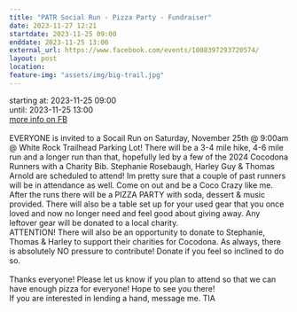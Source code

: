 ```yaml
---
title: "PATR Social Run - Pizza Party - Fundraiser"
date: 2023-11-27 12:21
startdate: 2023-11-25 09:00
enddate: 2023-11-25 13:00
external_url: https://www.facebook.com/events/1008397293720574/
layout: post
location: 
feature-img: "assets/img/big-trail.jpg"
---
```


starting at: 2023-11-25 09:00<br>until: 2023-11-25 13:00<br><a href="https://www.facebook.com/events/1008397293720574/">more info on FB</a><br><br>EVERYONE is invited to a Socail Run on Saturday, November 25th @ 9&#58;00am @ White Rock Trailhead Parking Lot! There will be a  3-4 mile hike, 4-6 mile run and a longer run than that, hopefully led by a few of the 2024 Cocodona Runners with a Charity Bib. Stephanie Rosebaugh, Harley Guy & Thomas Arnold are scheduled to attend! Im pretty sure that a couple of past runners will be in attendance as well. Come on out and be a Coco Crazy like me. After the runs there will be a PIZZA PARTY with soda, dessert & music provided. There will also be a table set up for your used gear that you once loved and now no longer need and feel good about giving away. Any leftover gear will be donated to a local charity.<br>
  ATTENTION! There will also be an opportunity to donate to Stephanie, Thomas & Harley to support their charities for Cocodona. As always, there is absolutely NO pressure to contribute! Donate if you feel so inclined to do so. <br>
  <br>
  Thanks everyone! Please let  us know if you plan to attend so that we can have enough pizza for everyone! Hope to see you there!<br>
  If you are interested in lending a hand, message me. TIA<br>
  <br>
  
